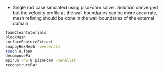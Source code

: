 * Single rod case simulated using pisoFoam solver. Solution converged but the velocity profile at the wall boundaries can be more accurrate, mesh refining should be done in the wall boundaries of the external domain




```sh
foamCleanTutorials
blockMesh
surfaceFeatureExtract
snappyHexMesh -overwrite
touch a.foam
decomposePar
mpirun -np 8 pisoFoam -parallel
reconstructPar
```
